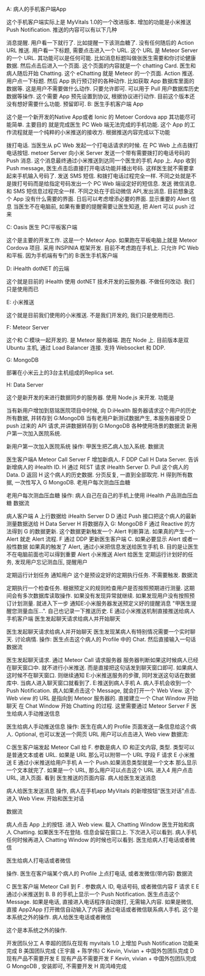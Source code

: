 A: 病人的手机客户端App

这个手机客户端实际上是 MyVitals 1.0的一个改进版本. 增加的功能是小米推送 Push Notification. 推送的内容可以有以下几种

消息提醒. 用户看一下就行了. 比如提醒一下该测血糖了. 没有任何随后的 Action
URL 推送. 用户看一下标题, 需要点击进入一个 URL. 这个 URL 是 Meteor Server 的一个 URL. 其功能可以是任何可能. 比如消息标题叫做张医生需要和你讨论健康数据. 然后点击后进入一个页面. 这个页面的内容就是一个 chatting Card. 医生和病人随后开始 Chatting. 这个 eChatting 就是 Meteor 的一个页面.
Action 推送. 用户点一下标题. 然后 App 执行预订好的各种动作. 比如获取 App 数据库里面的数据等. 这是用户不需要做什么动作. 只要允许即可. 可以用于 Pull 用户数据库历史数据等操作. 这个需要 App 预先设置到协议, 根据协议进行动作. 目前这个版本还没有想好需要什么功能. 预留即可.
B: 医生手机客户端 App

这个是一个新开发的Native App或者 Ionic 的 Metoer Cordova app 其功能尽可能简单. 主要目的 就是完成医生 PC Web 端无法完成的手机功能. 这个 App 的工作流程就是一个纯粹的小米推送的接收方. 根据推送内容完成以下功能

拨打电话. 当医生从 pC Web 发起一个打电话请求的时候. 在 PC Web 上点击拨打电话按钮. metoer Server 向小米 Server 发送一个带有需要拨打的电话号码的 Push 消息. 这个消息最终通过小米推送到达同一个医生的手机 App 上. App 收到 Push message, 医生点击后直接打开电话功能并播出号码. 这样医生就不需要拿起来手机输入号码了.
发送 SMS 短信. 和拨打电话过程完全一样. 不同之处就是不是拨打号码而是给指定号码发出一个 PC Web 端设定好的短信息.
发送 微信消息. 和 SMS 短信息过程完全一样. 不同之处在于启动微信 API,发出消息. 目前想象这个 App 没有什么需要的界面. 日后可以考虑增添必要的界面.
显示重要的 Alert 信息
当医生不在电脑前, 如果有重要的提醒需要让医生知道, 把 Alert 可以 push 过来

C: Oasis 医生 PC/平板客户端

这个是主要的开发工作. 这是一个 Meteor App. 如果跑在平板电脑上就是 Meteor Cordova 项目. 采用 INSPINIA 框架开发. 目前不考虑跑在手机上. 只允许 PC Web 和平板. 因为手机端有专门的 B:医生手机客户端

D: iHealth dotNET 的云端

这个就是目前的 iHealth 使用 dotNET 技术开发的云服务器. 不做任何改动. 我们只是使用而已

E: 小米推送

这个就是目前我们使用的小米推送. 不是我们开发的, 我们只是使用而已.

F: Meteor Server

这个和 C:模块一起开发的. 是 Meteor 服务器端. 跑在 Node 上. 目前版本是双 Ubuntu 主机, 通过 Load Balancer 连接. 支持 Websocket 和 DDP.

G: MongoDB

部署在小米云上的3台主机组成的Replica set.

H: Data Server

这个是新开发的来进行数据同步的服务器. 使用 Node.js 来开发. 功能是

当有新用户增加到慈铭医院项目中时候, 向 D:iHealth 服务器请求这个用户的历史所有数据, 并转存到 G:MongoDB
当有老用户新测试数据产生, 本服务器接受 D push 过来的 API 请求,并讲数据转存到 G:MongoDB
各种使用场景的数据流
新用户第一次加入医院系统.

新用户第一次加入医院系统 操作: 甲医生把乙病人加入系统. 数据流

医生客户端A Meteor Call Server F 增加新病人.
F DDP Call H Data Server. 告诉新增病人的 iHealth ID.
H 通过 REST 请求 iHealth Server D. Pull 这个病人的 Data.
D 返回 H 这个病人的历史数据. 分页反复, 一直到全部取完.
H 得到所有数据, 一次性写入 G MongoDB.
老用户每次测血压血糖

老用户每次测血压血糖 操作: 病人自己在自己的手机上使用 iHealth 产品测血压血糖 数据流

病人客户端 A 上行数据给 iHealth Server D
D 通过 Push 接口把这个病人的最新测量数据送给 H Data Server
H 将数据存入 G: MongoDB
F 通过 Reactive 的方法得到 G 的数据更新. 这个数据更新触发一个 Alert 判断算法. 如果真的产生一个 Alert 就走 Alert 流程.
F 通过 DDP 更新医生客户端 C. 如果必要显示 Alert 或者一般性数据
如果真的触发了 Alert, 通过小米把信息发送给医生手机 B. 目的是让医生不在电脑前面也可以得到重要 Alert
小米推送 Alert 给医生
定期运行计划好的任务, 发现用户忘记测血压, 提醒用户

定期运行计划任务 通知用户 这个是预设定好的定期执行任务. 不需要触发. 数据流

定期执行一个检查任务. 根据预定义的规则检查用户是否按照预期进行测量. 这期间会有多次数据库读取操作. 如果没有发现异常就继续. 如果发现用户没有按照预订计划测量. 就进入下一步
通知E:小米服务器发送预定义好的提醒消息 "甲医生提醒您测量血压...". 自己也记录一下推送历史.
E 通过小米推送机制直接推送给病人手机客户端
医生发起聊天请求给病人并开始聊天

医生发起聊天请求给病人并开始聊天 医生发现某病人有特别情况需要一个实时聊天. 讨论病情. 操作: 医生点击这个病人的 Profile 中的 Chat. 然后直接输入一句话 数据流

医生发起聊天请求. 通过 Meteor Call 请求服务器
服务器判断如果这时候病人已经在聊天窗口中. 就不进行小米推送. 而是直接把这句话发到聊天窗口即可. 如果病人这时候不在聊天窗口. 则继续通知 E:小米推送服务的步骤, 同时发送这句话在数据库中. 当病人进入聊天窗口就看到了.
E:推送到病人手机 A.
病人手机会收到一个 Push Notification. 病人如果点击这个 Message, 就会打开一个 Web View. 这个 Web view 的 URL 是指向到 Meteor 服务器的. 直接建立一个 Chat Window 开始聊天
在 Chat Window 开始 Chatting 的过程. 这里需要通过 Meteor Server F
医生给病人手动推送信息

医生给病人手动推送信息 操作: 医生在病人的 Profile 页面发送一条信息给这个病人. Optional, 也可以发送一个网页 URL 用户可以点击进入 Web view 数据流:

C:医生客户端发起 Meteor Call 给 F. 参数是病人 ID 和正文内容, 类型. 类型可以是普通文本或者 URL. 如果是 URL 那么可以附带一个 URL 字段
F 请求 E 小米推送
E 通过小米推送给用户手机 A 一个 Push.如果消息类型就是一个文本 那么显示一个文本就完了. 如果是一个 URL, 那么用户可以点击这个 URL 进入4
用户点击 URL, 进入页面. 看到 医生推送的页面内容.
病人给医生发送消息

病人给医生发送消息 操作, 病人在手机app MyVitals 的新增按钮"医生对话"点击. 进入 Web View. 开始和医生对话

数据流

病人点击 App 上的按钮. 进入 Web view. 载入 Chatting Window
医生开始和病人 Chatting. 如果医生不在登陆. 信息会留在窗口上. 下次进入可以看到. 病人手机任何时候再进入 Chatting Window 的时候也可以看到.
医生给病人打电话或者微信

医生给病人打电话或者微信

操作. 医生在客户端某个病人的 Profile 上点打电话, 或者发微信(带内容) 数据流

C 医生客户端 Meteor Call 到 F . 参数病人 ID, 电话号码, 或者微信内容
F 请求 E
E 通过小米推送到 B. B 的手机上显示一个 Push Notification. 医生点击这个 Message. 如果是电话, 直接进入电话程序自动拨打, 无需输入内容. 如果是微信, 直接 App2App 打开微信自动输入了内容
通过电话或者微信联系病人手机. 这个是本系统之外的操作.
病人给医生电话或者微信

这个是本系统之外的操作.

开发团队分工
A 李超的团队在现有 myvitals 1.0 上增加 Push Notification 功能来完成 B 美国团队完成 (王宇晨 + 陈学伟) C Kevin, Vivian + 中国外包团队完成 D 现有产品不需要开发 E 现有产品不需要开发 F Kevin, vivian + 中国外包团队完成 G MongoDB , 安装即可, 不需要开发 H 周鸿峰完成